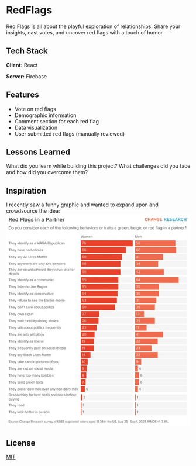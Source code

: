 # RedFlags

Red Flags is all about the playful exploration of relationships. Share your insights, cast votes, and uncover red flags with a touch of humor.

## Tech Stack  

**Client:** React

**Server:** Firebase

## Features  

- Vote on red flags
- Demographic information  
- Comment section for each red flag
- Data visualization
- User submitted red flags (manually reviewed)

## Lessons Learned  

What did you learn while building this project? What challenges did you face and how did you overcome them?  

## Inspiration

I recently saw a funny graphic and wanted to expand upon and crowdsource the idea:
![Red Flags](src/assets/inspo.jpeg)

## License  

[MIT](https://choosealicense.com/licenses/mit/)  
